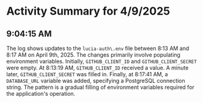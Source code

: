 # Activity Summary for 4/9/2025

## 9:04:15 AM
The log shows updates to the `lucia-auth\.env` file between 8:13 AM and 8:17 AM on April 9th, 2025.  The changes primarily involve populating environment variables.  Initially, `GITHUB_CLIENT_ID` and `GITHUB_CLIENT_SECRET` were empty.  At 8:13:19 AM, `GITHUB_CLIENT_ID` received a value.  A minute later, `GITHUB_CLIENT_SECRET` was filled in. Finally, at 8:17:41 AM, a `DATABASE_URL` variable was added, specifying a PostgreSQL connection string.  The pattern is a gradual filling of environment variables required for the application's operation.
